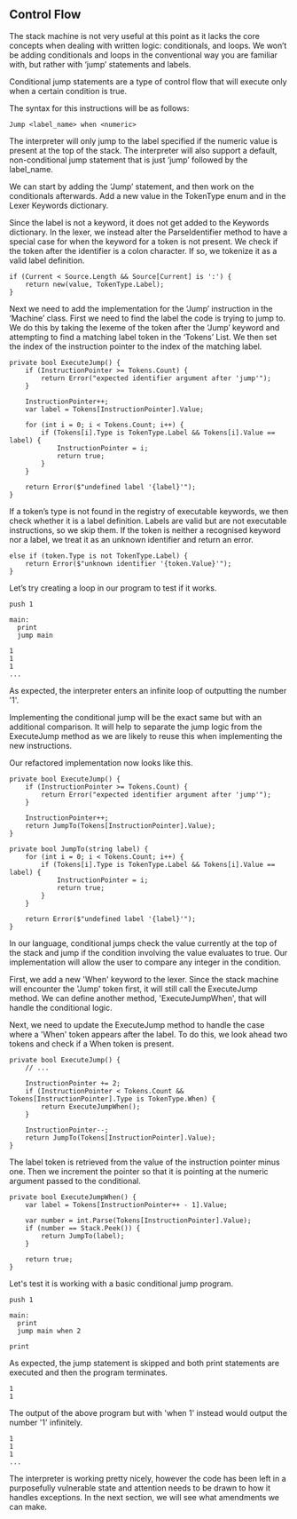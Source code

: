 ## Control Flow

The stack machine is not very useful at this point as it lacks the core concepts when dealing with written logic: conditionals, and loops. We won’t be adding conditionals and loops in the conventional way you are familiar with, but rather with ‘jump’ statements and labels.

Conditional jump statements are a type of control flow that will execute only when a certain condition is true.

The syntax for this instructions will be as follows:

```
Jump <label_name> when <numeric>
```

The interpreter will only jump to the label specified if the numeric value is present at the top of the stack. The interpreter will also support a default, non-conditional jump statement that is just ‘jump’ followed by the label_name.

We can start by adding the ‘Jump’ statement, and then work on the conditionals afterwards. Add a new value in the TokenType enum and in the Lexer Keywords dictionary.

Since the label is not a keyword, it does not get added to the Keywords dictionary. In the lexer, we instead alter the ParseIdentifier method to have a special case for when the keyword for a token is not present. We check if the token after the identifier is a colon character. If so, we tokenize it as a valid label definition.

```
if (Current < Source.Length && Source[Current] is ':') {
    return new(value, TokenType.Label);
}
```

Next we need to add the implementation for the ‘Jump’ instruction in the ‘Machine’ class. First we need to find the label the code is trying to jump to. We do this by taking the lexeme of the token after the ‘Jump’ keyword and attempting to find a matching label token in the ‘Tokens’ List. We then set the index of the instruction pointer to the index of the matching label.

```
private bool ExecuteJump() {
    if (InstructionPointer >= Tokens.Count) {
        return Error("expected identifier argument after 'jump'");
    }

    InstructionPointer++;
    var label = Tokens[InstructionPointer].Value;

    for (int i = 0; i < Tokens.Count; i++) {
        if (Tokens[i].Type is TokenType.Label && Tokens[i].Value == label) {
            InstructionPointer = i;
            return true;
        }
    }

    return Error($"undefined label '{label}'");
}
```

If a token’s type is not found in the registry of executable keywords, we then check whether it is a label definition. Labels are valid but are not executable instructions, so we skip them. If the token is neither a recognised keyword nor a label, we treat it as an unknown identifier and return an error.

```
else if (token.Type is not TokenType.Label) {
    return Error($"unknown identifier '{token.Value}'");
}
```

Let’s try creating a loop in our program to test if it works.

```
push 1

main:
  print
  jump main
```

```
1
1
1
...
```

As expected, the interpreter enters an infinite loop of outputting the number '1'.

Implementing the conditional jump will be the exact same but with an additional comparison. It will help to separate the jump logic from the ExecuteJump method as we are likely to reuse this when implementing the new instructions.

Our refactored implementation now looks like this.

```
private bool ExecuteJump() {
    if (InstructionPointer >= Tokens.Count) {
        return Error("expected identifier argument after 'jump'");
    }

    InstructionPointer++;
    return JumpTo(Tokens[InstructionPointer].Value);
}
```

```
private bool JumpTo(string label) {
    for (int i = 0; i < Tokens.Count; i++) {
        if (Tokens[i].Type is TokenType.Label && Tokens[i].Value == label) {
            InstructionPointer = i;
            return true;
        }
    }

    return Error($"undefined label '{label}'");
}
```

In our language, conditional jumps check the value currently at the top of the stack and jump if the condition involving the value evaluates to true. Our implementation will allow the user to compare any integer in the condition.

First, we add a new 'When' keyword to the lexer. Since the stack machine will encounter the 'Jump' token first, it will still call the ExecuteJump method. We can define another method, 'ExecuteJumpWhen', that will handle the conditional logic.

Next, we need to update the ExecuteJump method to handle the case where a 'When' token appears after the label. To do this, we look ahead two tokens and check if a When token is present.

```
private bool ExecuteJump() {
    // ...

    InstructionPointer += 2;
    if (InstructionPointer < Tokens.Count && Tokens[InstructionPointer].Type is TokenType.When) {
        return ExecuteJumpWhen();
    }

    InstructionPointer--;
    return JumpTo(Tokens[InstructionPointer].Value);
}
```

The label token is retrieved from the value of the instruction pointer minus one. Then we increment the pointer so that it is pointing at the numeric argument passed to the conditional.

```
private bool ExecuteJumpWhen() {
    var label = Tokens[InstructionPointer++ - 1].Value;
    
    var number = int.Parse(Tokens[InstructionPointer].Value);
    if (number == Stack.Peek()) {
        return JumpTo(label);
    }

    return true;
}
```

Let's test it is working with a basic conditional jump program.

```
push 1

main:
  print
  jump main when 2

print
```

As expected, the jump statement is skipped and both print statements are executed and then the program terminates.

```
1
1
```

The output of the above program but with 'when 1' instead would output the number '1' infinitely.

```
1
1
1
...
```

The interpreter is working pretty nicely, however the code has been left in a purposefully vulnerable state and attention needs to be drawn to how it handles exceptions. In the next section, we will see what amendments we can make.